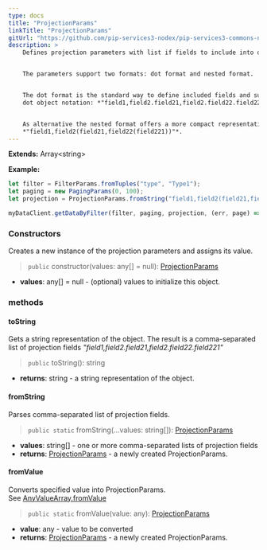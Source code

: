 ```yaml
---
type: docs
title: "ProjectionParams"
linkTitle: "ProjectionParams"
gitUrl: "https://github.com/pip-services3-nodex/pip-services3-commons-nodex"
description: > 
    Defines projection parameters with list if fields to include into query results.


    The parameters support two formats: dot format and nested format.


    The dot format is the standard way to define included fields and subfields using
    dot object notation: *"field1,field2.field21,field2.field22.field221"*.


    As alternative the nested format offers a more compact representation:
    *"field1,field2(field21,field22(field221))"*.
---
```


**Extends:** Array\<string\> 

**Example:**
```typescript
let filter = FilterParams.fromTuples("type", "Type1");
let paging = new PagingParams(0, 100);
let projection = ProjectionParams.fromString("field1,field2(field21,field22)")    

myDataClient.getDataByFilter(filter, paging, projection, (err, page) => {...});
```

### Constructors
Creates a new instance of the projection parameters and assigns its value.

> `public` constructor(values: any[] = null): [ProjectionParams]()

- **values**: any[] = null - (optional) values to initialize this object.

### methods

#### toString
Gets a string representation of the object.
The result is a comma-separated list of projection fields
*"field1,field2.field21,field2.field22.field221"*

> `public` toString(): string

- **returns**: string - a string representation of the object.

#### fromString
Parses comma-separated list of projection fields.

> `public static` fromString(...values: string[]): [ProjectionParams]()

- **values**: string[] - one or more comma-separated lists of projection fields
- **returns**: [ProjectionParams]() - a newly created ProjectionParams.

#### fromValue
Converts specified value into ProjectionParams.  
See [AnyValueArray.fromValue](../any_value_array/#fromvalue)

> `public static` fromValue(value: any): [ProjectionParams]()

- **value**: any -  value to be converted
- **returns**: [ProjectionParams]() - a newly created ProjectionParams.
